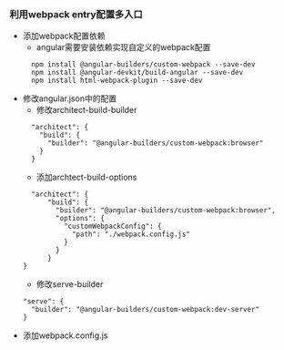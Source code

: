 ### 利用webpack entry配置多入口

- 添加webpack配置依赖
  - angular需要安装依赖实现自定义的webpack配置
  ```
    npm install @angular-builders/custom-webpack --save-dev
    npm install @angular-devkit/build-angular --save-dev
    npm install html-webpack-plugin --save-dev
  ```
- 修改angular.json中的配置
  - 修改architect-build-builder
  ```
    "architect": {
      "build": {
        "builder": "@angular-builders/custom-webpack:browser"
      }
    }
  ```
  - 添加archtect-build-options
  ```
    "architect": {
        "build": {
          "builder": "@angular-builders/custom-webpack:browser",
          "options": {
            "customWebpackConfig": {
              "path": "./webpack.config.js"
            }
          }
        }
  }
  ```
  - 修改serve-builder
  ```
  "serve": {
    "builder": "@angular-builders/custom-webpack:dev-server"
  }
  ```
- 添加webpack.config.js